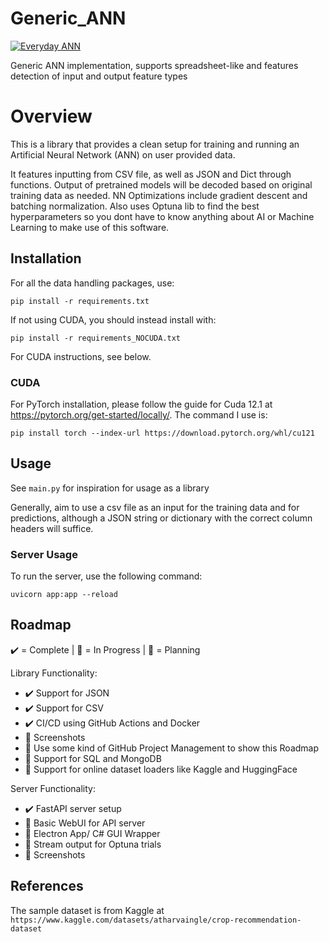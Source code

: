 # Generic_ANN
[![Everyday ANN](https://github.com/UdarGIT829/Everyday_ANN/actions/workflows/Everyday-ANN.yml/badge.svg)](https://github.com/UdarGIT829/Everyday_ANN/actions/workflows/Everyday-ANN.yml)

Generic ANN implementation, supports spreadsheet-like and features detection of input and output feature types

# Overview
This is a library that provides a clean setup for training and running an Artificial Neural Network (ANN) on user provided data.

It features inputting from CSV file, as well as JSON and Dict through functions. Output of pretrained models will be decoded based on original training data as needed.
NN Optimizations include gradient descent and batching normalization. Also uses Optuna lib to find the best hyperparameters so you dont have to know anything about AI or Machine Learning to make use of this software. 

## Installation

For all the data handling packages, use:
```
pip install -r requirements.txt
```

If not using CUDA, you should instead install with:
```
pip install -r requirements_NOCUDA.txt
```
For CUDA instructions, see below.

### CUDA
For PyTorch installation, please follow the guide for Cuda 12.1 at https://pytorch.org/get-started/locally/.
The command I use is: 
```
pip install torch --index-url https://download.pytorch.org/whl/cu121
```

## Usage
See `main.py` for inspiration for usage as a library

Generally, aim to use a csv file as an input for the training data and for predictions, although a JSON string or dictionary with the correct column headers will suffice. 

### Server Usage

To run the server, use the following command:
```
uvicorn app:app --reload
```

## Roadmap
✔️ = Complete | 🔄 = In Progress | 📝 = Planning

Library Functionality:
- ✔️ Support for JSON
- ✔️ Support for CSV
- ✔️ CI/CD using GitHub Actions and Docker
- 🔄 Screenshots
- 📝 Use some kind of GitHub Project Management to show this Roadmap
- 📝 Support for SQL and MongoDB
- 📝 Support for online dataset loaders like Kaggle and HuggingFace 

Server Functionality:
- ✔️ FastAPI server setup
- 📝 Basic WebUI for API server
- 📝 Electron App/ C# GUI Wrapper
- 📝 Stream output for Optuna trials
- 🔄 Screenshots

## References
The sample dataset is from Kaggle at `https://www.kaggle.com/datasets/atharvaingle/crop-recommendation-dataset`